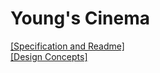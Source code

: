 # Young's Cinema

<a href="https://docs.google.com/document/d/1h2iLqTx7g7R4CggcYoxyPXIzMn5zgNYlVd-MGgewUnA/edit?usp=sharing" target="_blank">
[Specification and Readme]
</a>
<br/>
<a href="https://docs.google.com/document/d/17Dl1xcFZz87q0aO3u9e4l8BcIAGeVi2ZjpiZoF6y9kE/edit?usp=sharing" target="_blank">
[Design Concepts]
</a>
